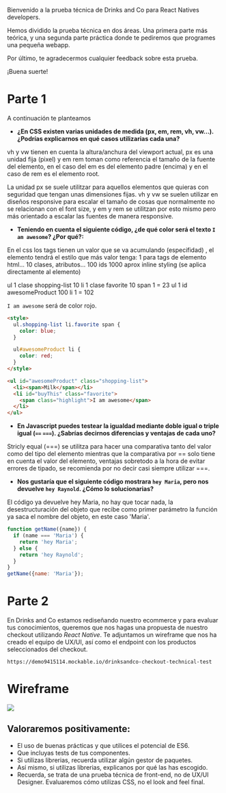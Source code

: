 Bienvenido a la prueba técnica de Drinks and Co para React Natives developers.

Hemos dividido la prueba técnica en dos áreas. Una primera parte más teórica, y una segunda parte práctica donde te
pediremos que programes una pequeña webapp.

Por último, te agradecermos cualquier feedback sobre esta prueba.

¡Buena suerte!

# Parte 1

A continuación te planteamos

- **¿En CSS existen varias unidades de medida (px, em, rem, vh, vw…). ¿Podrías explicarnos en qué casos utilizarias cada una?**

vh y vw tienen en cuenta la altura/anchura del viewport actual, px es una unidad fija (pixel) y em rem toman como referencia el tamaño de la fuente del elemento,
en el caso del em es del elemento padre (encima) y en el caso de rem es el elemento root.

La unidad px se suele utilitzar para aquellos elementos que quieras con seguridad que tengan unas dimensiones fijas.
vh y vw se suelen utilizar en diseños responsive para escalar el tamaño de cosas que normalmente no se relacionan con el font size, y em y rem se utilitzan por esto mismo pero más orientado a escalar las fuentes
de manera responsive.

- **Teniendo en cuenta el siguiente código, ¿de qué color será el texto `I am awesome`? ¿Por qué?:**

En el css los tags tienen un valor que se va acumulando (especifidad) , el elemento tendrá el estilo que más valor tenga:
1 para tags de elemento html...
10 clases, atributos...
100 ids
1000 aprox inline styling (se aplica directamente al elemento)

ul 1 clase shopping-list 10 li 1 clase favorite 10 span 1 = 23
ul 1 id awesomeProduct 100 li 1 = 102

`I am awesome` será de color rojo.

```html
<style>
  ul.shopping-list li.favorite span {
    color: blue;
  }

  ul#awesomeProduct li {
    color: red;
  }
</style>
```

```html
<ul id="awesomeProduct" class="shopping-list">
  <li><span>Milk</span></li>
  <li id="buyThis" class="favorite">
    <span class="highlight">I am awesome</span>
  </li>
</ul>
```

- **En Javascript puedes testear la igualdad mediante doble igual o triple igual (`==` `===`). ¿Sabrías decirnos diferencias y ventajas de cada uno?**

Stricly equal (===) se utilitza para hacer una comparativa tanto del valor como del tipo del elemento mientras que la comparativa por == solo tiene en cuenta el valor del elemento, ventajas sobretodo
a la hora de evitar errores de tipado, se recomienda por no decir casi siempre utilizar ===.

- **Nos gustaría que el siguiente código mostrara `hey Maria`, pero nos devuelve `hey Raynold`. ¿Cómo lo solucionarias?**

El código ya devuelve hey Maria, no hay que tocar nada, la desestructuración del objeto que recibe como primer parámetro la función ya saca el nombre del objeto, en este caso 'Maria'.

```js
function getName({name}) {
  if (name === 'Maria') {
    return 'hey Maria';
  } else {
    return 'hey Raynold';
  }
}
getName({name: 'Maria'});
```

# Parte 2

En Drinks and Co estamos rediseñando nuestro ecommerce y para evaluar tus conocimientos, queremos que nos hagas una propuesta de nuestro checkout utilizando _React Native_. Te adjuntamos un wireframe que nos ha creado el equipo de UX/UI, así como el endpoint con los productos seleccionados del checkout.

```
https://demo9415114.mockable.io/drinksandco-checkout-technical-test
```

# Wireframe

![](https://live.staticflickr.com/7402/16376980461_fbbd43ec65_b.jpg)

## Valoraremos positivamente:

- El uso de buenas prácticas y que utilices el potencial de ES6.
- Que incluyas tests de tus componentes.
- Si utilizas librerias, recuerda utilizar algún gestor de paquetes.
- Así mismo, si utilizas librerias, explicanos por qué las has escogido.
- Recuerda, se trata de una prueba técnica de front-end, no de UX/UI Designer. Evaluaremos cómo utilizas CSS, no el look and feel final.
